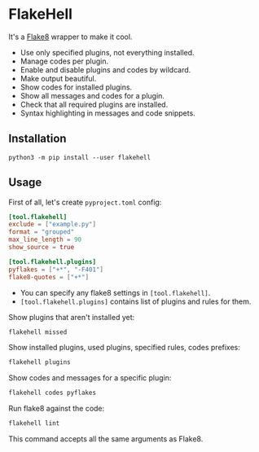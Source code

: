 # FlakeHell

It's a [Flake8](https://gitlab.com/pycqa/flake8) wrapper to make it cool.

+ Use only specified plugins, not everything installed.
+ Manage codes per plugin.
+ Enable and disable plugins and codes by wildcard.
+ Make output beautiful.
+ Show codes for installed plugins.
+ Show all messages and codes for a plugin.
+ Check that all required plugins are installed.
+ Syntax highlighting in messages and code snippets.


## Installation

```
python3 -m pip install --user flakehell
```


## Usage

First of all, let's create `pyproject.toml` config:

```toml
[tool.flakehell]
exclude = ["example.py"]
format = "grouped"
max_line_length = 90
show_source = true

[tool.flakehell.plugins]
pyflakes = ["+*", "-F401"]
flake8-quotes = ["+*"]
```

+ You can specify any flake8 settings in `[tool.flakehell]`.
+ `[tool.flakehell.plugins]` contains list of plugins and rules for them.

Show plugins that aren't installed yet:

```bash
flakehell missed
```

Show installed plugins, used plugins, specified rules, codes prefixes:

```bash
flakehell plugins
```

Show codes and messages for a specific plugin:

```bash
flakehell codes pyflakes
```

Run flake8 against the code:

```bash
flakehell lint
```

This command accepts all the same arguments as Flake8.
